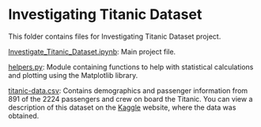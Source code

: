 # Investigating Titanic Dataset

This folder contains files for Investigating Titanic Dataset project.

[Investigate\_Titanic\_Dataset.ipynb](Investigate\_Titanic\_Dataset.ipynb): Main project file.

[helpers.py](helpers.py): Module containing functions to help with statistical calculations and 
plotting using the Matplotlib library.

[titanic-data.csv](titanic-data.csv): Contains demographics and passenger information from 891 
of the 2224 passengers and crew on board the Titanic. You can view a description of this 
dataset on the [Kaggle](https://www.kaggle.com/c/titanic/data) website, where the data was obtained.
